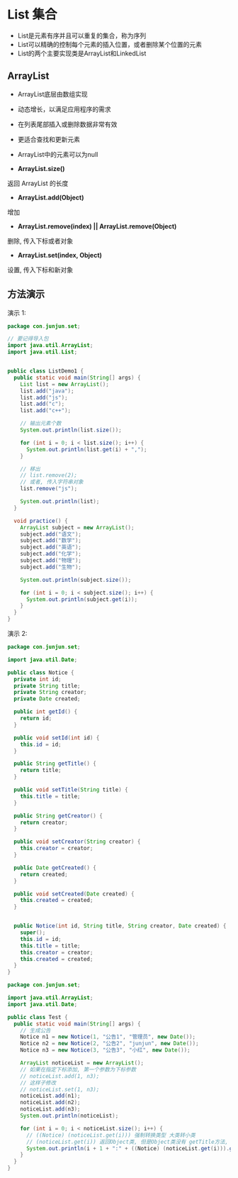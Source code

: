 # List 集合

- List是元素有序并且可以重复的集合，称为序列
- List可以精确的控制每个元素的插入位置，或者删除某个位置的元素
- List的两个主要实现类是ArrayList和LinkedList

## ArrayList

- ArrayList底层由数组实现

- 动态增长，以满足应用程序的需求

- 在列表尾部插入或删除数据非常有效

- 更适合查找和更新元素

- ArrayList中的元素可以为null

- **ArrayList.size()**

返回 ArrayList 的长度

- **ArrayList.add(Object)**

增加

- **ArrayList.remove(index) || ArrayList.remove(Object)**

删除, 传入下标或者对象

- **ArrayList.set(index, Object)**

设置, 传入下标和新对象

## 方法演示

演示 1:

```java
package con.junjun.set;

// 要记得导入包
import java.util.ArrayList;
import java.util.List;


public class ListDemo1 {
  public static void main(String[] args) {
    List list = new ArrayList();
    list.add("java");
    list.add("js");
    list.add("c");
    list.add("c++");

    // 输出元素个数
    System.out.println(list.size());

    for (int i = 0; i < list.size(); i++) {
      System.out.println(list.get(i) + ",");
    }

    // 移出
    // list.remove(2);
    // 或者, 传入字符串对象
    list.remove("js");

    System.out.println(list);
  }

  void practice() {
    ArrayList subject = new ArrayList();
    subject.add("语文");
    subject.add("数学");
    subject.add("英语");
    subject.add("化学");
    subject.add("物理");
    subject.add("生物");

    System.out.println(subject.size());

    for (int i = 0; i < subject.size(); i++) {
      System.out.println(subject.get(i));
    }
  }
}

```

演示 2:

```java
package con.junjun.set;

import java.util.Date;

public class Notice {
  private int id;
  private String title;
  private String creator;
  private Date created;

  public int getId() {
    return id;
  }

  public void setId(int id) {
    this.id = id;
  }

  public String getTitle() {
    return title;
  }

  public void setTitle(String title) {
    this.title = title;
  }

  public String getCreator() {
    return creator;
  }

  public void setCreator(String creator) {
    this.creator = creator;
  }

  public Date getCreated() {
    return created;
  }

  public void setCreated(Date created) {
    this.created = created;
  }


  public Notice(int id, String title, String creator, Date created) {
    super();
    this.id = id;
    this.title = title;
    this.creator = creator;
    this.created = created;
  }
}

```

```java
package con.junjun.set;

import java.util.ArrayList;
import java.util.Date;

public class Test {
  public static void main(String[] args) {
    // 生成公告
    Notice n1 = new Notice(1, "公告1", "管理员", new Date());
    Notice n2 = new Notice(2, "公告2", "junjun", new Date());
    Notice n3 = new Notice(3, "公告3", "小红", new Date());

    ArrayList noticeList = new ArrayList();
    // 如果在指定下标添加, 第一个参数为下标参数
    // noticeList.add(1, n3);
    // 这样子修改
    // noticeList.set(1, n3);
    noticeList.add(n1);
    noticeList.add(n2);
    noticeList.add(n3);
    System.out.println(noticeList);

    for (int i = 0; i < noticeList.size(); i++) {
      // ((Notice) (noticeList.get(i))) 强制转换类型 大类转小类
      // (noticeList.get(i)) 返回Object类, 但是Object类没有 getTitle方法, 使用强转类型
      System.out.println(i + 1 + ":" + ((Notice) (noticeList.get(i))).getTitle());
    }
  }
}

```
